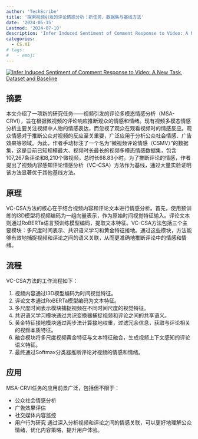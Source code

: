 ```yaml
---
author: 'TechScribe'
title: '探索视频引发的评论情感分析：新任务、数据集与基线方法'
date: '2024-05-15'
Lastmod: '2024-07-10'
description: 'Infer Induced Sentiment of Comment Response to Video: A New Task, Dataset and Baseline'
categories:
  - CS.AI
# tags:
#   - emoji
---
```


[![Infer Induced Sentiment of Comment Response to Video: A New Task, Dataset and Baseline](https://arxiv-research-1301205113.cos.ap-guangzhou.myqcloud.com/images/2407.06115v1.pdf_0.jpg)](https://arxiv.org/abs/2407.06115v1)

## 摘要

本文介绍了一项新的研究任务——视频引发的评论多模态情感分析（MSA-CRVI），旨在根据微视频的评论响应推断观众的情感和情绪。现有视频多模态情感分析主要关注视频中人物的情感表达，而忽视了观众在观看视频时的情感反应。观众情感对于推断公众对视频的反应至关重要，广泛应用于分析公众社会情感、广告效果等领域。为此，作者手动标注了一个名为“微视频评论情感（CSMV）”的数据集，这是目前已知规模最大、视频时长最长的视频多模态情感数据集，包含107,267条评论和8,210个微视频，总时长68.83小时。为了推断评论的情感，作者提出了视频内容感知评论情感分析（VC-CSA）方法作为基线，通过大量实验证明该方法显著优于其他基线方法。<!--more-->

## 原理

VC-CSA方法的核心在于结合视频内容和评论文本进行情感分析。首先，使用预训练的I3D模型将视频编码为一组向量表示，作为原始时间视觉特征输入。评论文本则通过RoBERTa语言预训练模型编码，提取文本特征。VC-CSA方法包括三个主要模块：多尺度时间表示、共识语义学习和黄金特征接地。通过这些模块，方法能够有效地捕捉视频和评论之间的语义关联，从而更准确地推断评论中的情感和情绪。

## 流程

VC-CSA方法的工作流程如下：
1. 视频内容通过I3D模型编码为时间视觉特征。
2. 评论文本通过RoBERTa模型编码为文本特征。
3. 多尺度时间表示模块捕捉视频在不同时间尺度的视觉特征。
4. 共识语义学习模块通过共识变换器捕捉视频和评论之间的共享语义。
5. 黄金特征接地模块通过两步法计算接地权重，过滤冗余信息，获取与评论相关的视频本质特征。
6. 融合模块将多尺度视频黄金特征与文本特征融合，生成视频上下文感知的评论语义特征。
7. 最终通过Softmax分类器推断评论对视频的情感和情绪。

## 应用

MSA-CRVI任务的应用前景广泛，包括但不限于：
- 公众社会情感分析
- 广告效果评估
- 社交媒体内容监控
- 用户行为研究
通过深入分析视频和评论之间的情感关联，可以更好地理解公众情绪，优化内容策略，提升用户体验。